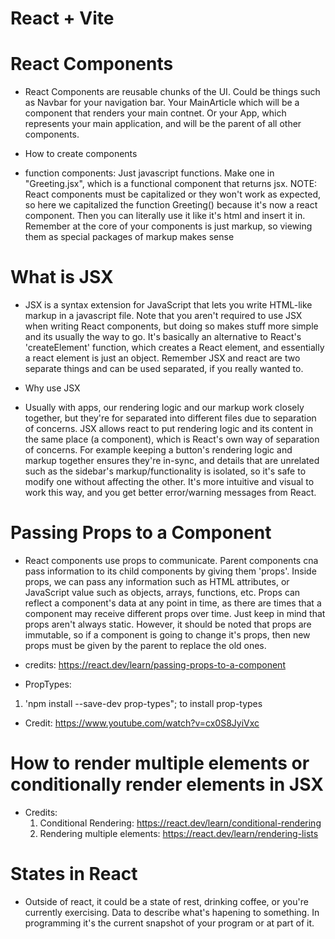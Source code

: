 # React + Vite

# React Components

-   React Components are reusable chunks of the UI. Could be things such as Navbar for your navigation bar. Your MainArticle which will be a component that renders your main contnet. Or your App, which represents your main application, and will be the parent of all other components.

*   How to create components

-   function components: Just javascript functions. Make one in "Greeting.jsx", which is a functional component that returns jsx. NOTE: React components must be capitalized or they won't work as expected, so here we capitalized the function Greeting() because it's now a react component. Then you can literally use it like it's html and insert it in. Remember at the core of your components is just markup, so viewing them as special packages of markup makes sense

# What is JSX

-   JSX is a syntax extension for JavaScript that lets you write HTML-like markup in a javascript file. Note that you aren't required to use JSX when writing React components, but doing so makes stuff more simple and its usually the way to go. It's basically an alternative to React's 'createElement' function, which creates a React element, and essentially a react element is just an object. Remember JSX and react are two separate things and can be used separated, if you really wanted to.

*   Why use JSX

-   Usually with apps, our rendering logic and our markup work closely together, but they're for separated into different files due to separation of concerns. JSX allows react to put rendering logic and its content in the same place (a component), which is React's own way of separation of concerns. For example keeping a button's rendering logic and markup together ensures they're in-sync, and details that are unrelated such as the sidebar's markup/functionality is isolated, so it's safe to modify one without affecting the other. It's more intuitive and visual to work this way, and you get better error/warning messages from React.

# Passing Props to a Component

-   React components use props to communicate. Parent components cna pass information to its child components by giving them 'props'. Inside props, we can pass any information such as HTML attributes, or JavaScript value such as objects, arrays, functions, etc. Props can reflect a component's data at any point in time, as there are times that a component may receive different props over time. Just keep in mind that props aren't always static. However,
    it should be noted that props are immutable, so if a component is going to change it's props, then new props must be given by the parent to replace the
    old ones.

-   credits: https://react.dev/learn/passing-props-to-a-component

*   PropTypes:

1. 'npm install --save-dev prop-types"; to install prop-types

-   Credit: https://www.youtube.com/watch?v=cx0S8JyiVxc

# How to render multiple elements or conditionally render elements in JSX

-   Credits:
    1. Conditional Rendering: https://react.dev/learn/conditional-rendering
    2. Rendering multiple elements: https://react.dev/learn/rendering-lists

# States in React

-   Outside of react, it could be a state of rest, drinking coffee, or you're currently exercising. Data to describe what's hapening to something.
    In programming it's the current snapshot of your program or at part of it.
